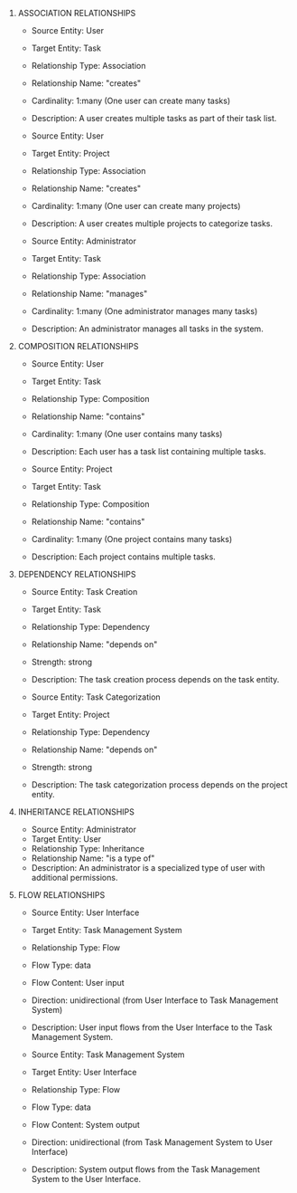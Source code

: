 1. ASSOCIATION RELATIONSHIPS

   - Source Entity: User
   - Target Entity: Task
   - Relationship Type: Association
   - Relationship Name: "creates"
   - Cardinality: 1:many (One user can create many tasks)
   - Description: A user creates multiple tasks as part of their task list.

   - Source Entity: User
   - Target Entity: Project
   - Relationship Type: Association
   - Relationship Name: "creates"
   - Cardinality: 1:many (One user can create many projects)
   - Description: A user creates multiple projects to categorize tasks.

   - Source Entity: Administrator
   - Target Entity: Task
   - Relationship Type: Association
   - Relationship Name: "manages"
   - Cardinality: 1:many (One administrator manages many tasks)
   - Description: An administrator manages all tasks in the system.

2. COMPOSITION RELATIONSHIPS

   - Source Entity: User
   - Target Entity: Task
   - Relationship Type: Composition
   - Relationship Name: "contains"
   - Cardinality: 1:many (One user contains many tasks)
   - Description: Each user has a task list containing multiple tasks.

   - Source Entity: Project
   - Target Entity: Task
   - Relationship Type: Composition
   - Relationship Name: "contains"
   - Cardinality: 1:many (One project contains many tasks)
   - Description: Each project contains multiple tasks.

3. DEPENDENCY RELATIONSHIPS

   - Source Entity: Task Creation
   - Target Entity: Task
   - Relationship Type: Dependency
   - Relationship Name: "depends on"
   - Strength: strong
   - Description: The task creation process depends on the task entity.

   - Source Entity: Task Categorization
   - Target Entity: Project
   - Relationship Type: Dependency
   - Relationship Name: "depends on"
   - Strength: strong
   - Description: The task categorization process depends on the project entity.

4. INHERITANCE RELATIONSHIPS

   - Source Entity: Administrator
   - Target Entity: User
   - Relationship Type: Inheritance
   - Relationship Name: "is a type of"
   - Description: An administrator is a specialized type of user with additional permissions.

5. FLOW RELATIONSHIPS

   - Source Entity: User Interface
   - Target Entity: Task Management System
   - Relationship Type: Flow
   - Flow Type: data
   - Flow Content: User input
   - Direction: unidirectional (from User Interface to Task Management System)
   - Description: User input flows from the User Interface to the Task Management System.

   - Source Entity: Task Management System
   - Target Entity: User Interface
   - Relationship Type: Flow
   - Flow Type: data
   - Flow Content: System output
   - Direction: unidirectional (from Task Management System to User Interface)
   - Description: System output flows from the Task Management System to the User Interface.